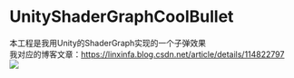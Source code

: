 # UnityShaderGraphCoolBullet
本工程是我用Unity的ShaderGraph实现的一个子弹效果  
我对应的博客文章：https://linxinfa.blog.csdn.net/article/details/114822797    
![](https://img-blog.csdnimg.cn/20210315155833930.gif)  
